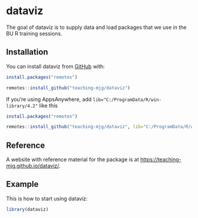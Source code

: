 
<!-- README.md is generated from README.Rmd. Please edit that file -->

# dataviz

The goal of dataviz is to supply data and load packages that we use in
the BU R training sessions.

## Installation

You can install dataviz from [GitHub](https://github.com/) with:

``` r
install.packages("remotes")
```

``` r
remotes::install_github("teaching-mjg/dataviz")
```

If you’re using AppsAnywhere, add
`lib="C:/ProgramData/R/win-library/4.2"` like this

``` r
install.packages("remotes")
```

``` r
remotes::install_github("teaching-mjg/dataviz", lib="C:/ProgramData/R/win-library/4.2")
```

## Reference

A website with reference material for the package is at
<https://teaching-mjg.github.io/dataviz/>.

## Example

This is how to start using dataviz:

``` r
library(dataviz)
```
